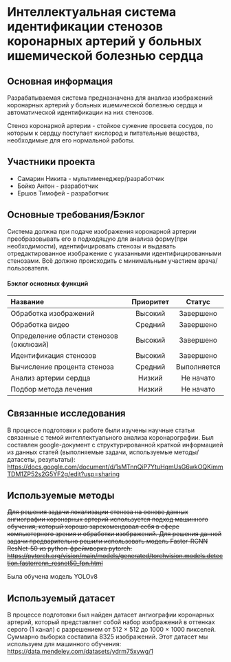 # Интеллектуальная система идентификации стенозов коронарных артерий у больных ишемической болезнью сердца



## Основная информация

Разрабатываемая система предназначена для анализа изображений коронарных артерий у больных ишемической болезнью сердца и автоматической идентификации на них стенозов.

Стеноз коронарной артерии - стойкое сужение просвета сосудов, по которым к сердцу поступает кислород и питательные вещества, необходимые для его нормальной работы.
## Участники проекта

- Самарин Никита - мультименеджер/разработчик
- Бойко Антон - разработчик
- Ершов Тимофей - разработчик

## Основные требования/Бэклог

Система должна при подаче изображения коронарной артерии преобразовывать его в подходящую для анализа форму(при необходимости), идентифицировать стенозы и выдавать отредактированное изображение с указанными идентифицированными стенозами. Всё должно происходить с минимальным участием врача/пользователя.

#### Бэклог основных функций
| Название | Приоритет | Статус |
| :------ | :------: | :------: |
|Обработка изображений|Высокий|Завершено|
|Обработка видео|Средний|Завершено|
|Определение области стенозов (окклюзий)|Высокий|Завершено|
|Идентификация стенозов|Высокий|Завершено|
|Вычисление процента стеноза|Средний|Выполняется|
|Анализ артерии сердца|Низкий|Не начато|
|Подбор метода лечения|Низкий|Не начато|

## Связанные исследования

В процессе подготовки к работе были изучены научные статьи связанные с темой интеллектуального анализа коронарографии. Был составлен google-документ с структурированной краткой информацией из данных статей (выполняемые задачи, используемые методы/датасеты, результаты):
https://docs.google.com/document/d/1sMTnnQiP7YtuHqmUsG6wkOQKimmTDM1ZP52s2G5YF2g/edit?usp=sharing

## Используемые методы

~~Для решения задачи локализации стеноза на
основе данных ангиографии коронарных артерий
используется подход машинного обучения, который хорошо зарекомендовал себя в сфере компьютерного зрения и обработки изображений. Для решения данной задачи предварительно решили использовать модель Faster-RCNN ResNet-50 из python-фреймворка pytorch:
https://pytorch.org/vision/main/models/generated/torchvision.models.detection.fasterrcnn_resnet50_fpn.html~~

Была обучена модель YOLOv8



## Используемый датасет

В процессе подготовки был найден датасет ангиографии коронарных артерий, который представляет собой набор изображений в оттенках серого (1 канал) c разрешением от 512 × 512 до 1000 × 1000 пикселей. Суммарно выборка составила 8325 изображений. Этот датасет мы используем для машинного обучения:
https://data.mendeley.com/datasets/ydrm75xywg/1
